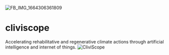 ![FB_IMG_1664306361809](https://user-images.githubusercontent.com/82576692/192881472-bf72a3f3-8b0b-40e1-8ce3-bb493c63eda9.jpg)
# cliviscope
Accelerating rehabilitative and regenerative climate actions through artificial intelligence and internet of things.
![CliviScope](https://user-images.githubusercontent.com/82576692/192881422-d25bfecf-8a82-45fd-9b5e-21ee63c62c63.jpg)
